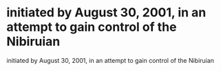 # initiated by August 30, 2001, in an attempt to gain control of the Nibiruian

initiated by August 30, 2001, in an attempt to gain control of the Nibiruian